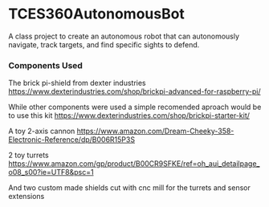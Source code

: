 # TCES360AutonomousBot
A class project to create an autonomous robot that can autonomously navigate, track targets, and find specific sights to defend. 

### Components Used 
The brick pi-shield from dexter industries
https://www.dexterindustries.com/shop/brickpi-advanced-for-raspberry-pi/

While other components were used a simple recomended aproach would be to use this kit
https://www.dexterindustries.com/shop/brickpi-starter-kit/

A toy 2-axis cannon 
https://www.amazon.com/Dream-Cheeky-358-Electronic-Reference/dp/B006R15P3S

2 toy turrets
https://www.amazon.com/gp/product/B00CR9SFKE/ref=oh_aui_detailpage_o08_s00?ie=UTF8&psc=1

And two custom made shields cut with cnc mill for the turrets and sensor extensions
